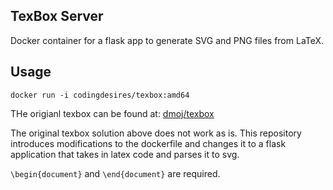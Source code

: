 ## TexBox Server

Docker container for a flask app to generate SVG and PNG files from LaTeX.

## Usage

    docker run -i codingdesires/texbox:amd64

THe origianl texbox can be found at:
[dmoj/texbox](https://github.com/DMOJ/texbox.git)

The original texbox solution above does not work as is. This repository introduces modifications to the dockerfile and changes it to a flask application that takes in latex code and parses it to svg.

`\begin{document}` and `\end{document}` are required.
